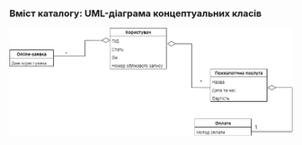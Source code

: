 ### Вміст каталогу: UML-діаграма концептуальних класів

![](https://raw.githubusercontent.com/oleksandrblazhko/ai-212-omelchuk/laboratory_work_5/2-SoftwareDesign/2.1-UMLConceptClasses/ConceptDiagram.jpg)
